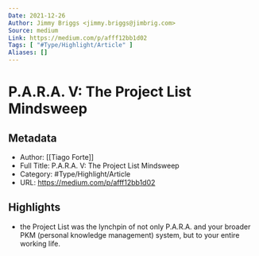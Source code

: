 ```yaml
---
Date: 2021-12-26
Author: Jimmy Briggs <jimmy.briggs@jimbrig.com>
Source: medium
Link: https://medium.com/p/afff12bb1d02
Tags: [ "#Type/Highlight/Article" ]
Aliases: []
---
```

# P.A.R.A. V: The Project List Mindsweep

## Metadata
- Author: [[Tiago Forte]]
- Full Title: P.A.R.A. V: The Project List Mindsweep
- Category: #Type/Highlight/Article
- URL: https://medium.com/p/afff12bb1d02

## Highlights
- the Project List was the lynchpin of not only P.A.R.A. and your broader PKM (personal knowledge management) system, but to your entire working life.
